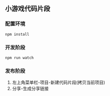## 小游戏代码片段

### 配置环境
`npm install`

### 开发阶段
`npm run watch`

### 发布阶段
1. 左上角菜单栏-项目-新建代码片段(拷贝当前项目)
2. 分享-生成分享链接